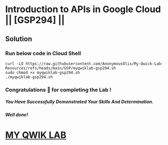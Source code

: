 # Introduction to APIs in Google Cloud || [GSP294] ||

## Solution

### Run below code in Cloud Shell

```
curl -LO https://raw.githubusercontent.com/AnonymousOlix/My-Qwick-Lab-Resources/refs/heads/main/GSP/myqwiklab-gsp294.sh
sudo chmod +x myqwiklab-gsp294.sh
./myqwiklab-gsp294.sh
```

### Congratulations 🎉 for completing the Lab !

##### *You Have Successfully Demonstrated Your Skills And Determination.*

#### *Well done!*

# [MY QWIK LAB](https://www.youtube.com/@MyQwiklab)
